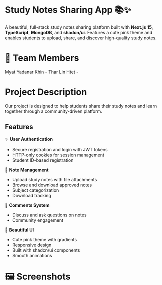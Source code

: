 # Study Notes Sharing App 📚✨

A beautiful, full-stack study notes sharing platform built with **Next.js 15**, **TypeScript**, **MongoDB**, and **shadcn/ui**. Features a cute pink theme and enables students to upload, share, and discover high-quality study notes.

# 👥 Team Members

Myat Yadanar Khin -
Thar Lin Htet -

# Project Description
Our project is designed to help students share their study notes and learn together through a community-driven platform.
## Features

✨ **User Authentication**
- Secure registration and login with JWT tokens
- HTTP-only cookies for session management
- Student ID-based registration

📝 **Note Management**
- Upload study notes with file attachments
- Browse and download approved notes
- Subject categorization
- Download tracking


💬 **Comments System**
- Discuss and ask questions on notes
- Community engagement

🎨 **Beautiful UI**
- Cute pink theme with gradients
- Responsive design
- Built with shadcn/ui components
- Smooth animations

 # 🖼️ Screenshots
 
